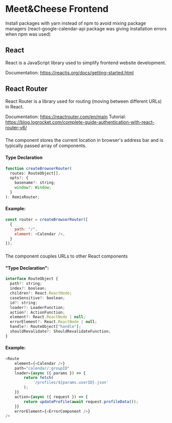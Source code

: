 # Meet&Cheese Frontend



Install packages with yarn instead of npm to avoid mixing package managers (react-google-calendar-api package was giving installation errors when npm was used)

## React
React is a JavaScript library used to simplify frontend website development.

Documentation: https://reactjs.org/docs/getting-started.html



## React Router

React Router is a library used for routing (moving between different URLs) in React. 

Documentation: https://reactrouter.com/en/main
Tutorial: https://blog.logrocket.com/complete-guide-authentication-with-react-router-v6/



### <BrowserRouter>
The <BrowserRouter> component stores the current location in browser's address bar and is typically passed array of <Route> components.

#### Type Declaration
```js
function createBrowserRouter(
  routes: RouteObject[],
  opts?: {
    basename?: string;
    window?: Window;
  }
): RemixRouter;
```

#### Example:
```js
const router = createBrowserRouter([
  {
    path: "/",
    element: <Calendar />,
  }
]);
```



### <Route>
The <Route> component couples URLs to other React components

#### "Type Declaration":
```js
interface RouteObject {
  path?: string;
  index?: boolean;
  children?: React.ReactNode;
  caseSensitive?: boolean;
  id?: string;
  loader?: LoaderFunction;
  action?: ActionFunction;
  element?: React.ReactNode | null;
  errorElement?: React.ReactNode | null;
  handle?: RouteObject["handle"];
  shouldRevalidate?: ShouldRevalidateFunction;
}
```

#### Example:
```js
<Route
    element={<Calendar />}
    path="calendar/:groupID"
    loader={async ({ params }) => {
        return fetch(
            '/profiles/${params.userID}.json'
        );
    }}
    action={async ({ request }) => {
        return updateProfile(await request.profileData());
    }}
    errorElement={<ErrorComponent />}
/>
```